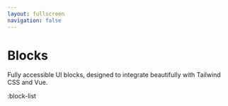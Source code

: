 ```yaml
---
layout: fullscreen
navigation: false
---
```


# Blocks

Fully accessible UI blocks, designed to integrate beautifully with Tailwind CSS and Vue.

:block-list
